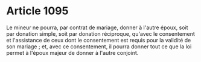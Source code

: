 # Article 1095

Le mineur ne pourra, par contrat de mariage, donner à l'autre époux, soit par donation simple, soit par donation réciproque, qu'avec le consentement et l'assistance de ceux dont le consentement est requis pour la validité de son mariage ; et, avec ce consentement, il pourra donner tout ce que la loi permet à l'époux majeur de donner à l'autre conjoint.